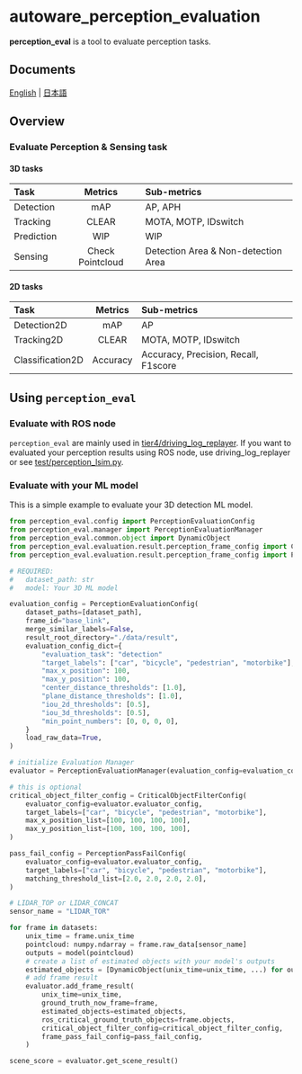 # autoware_perception_evaluation

**perception_eval** is a tool to evaluate perception tasks.

## Documents

[English](docs/en/README.md) | [日本語](docs/ja/README.md)

## Overview

### Evaluate Perception & Sensing task

#### 3D tasks

| Task       |     Metrics      | Sub-metrics                         |
| :--------- | :--------------: | :---------------------------------- |
| Detection  |       mAP        | AP, APH                             |
| Tracking   |      CLEAR       | MOTA, MOTP, IDswitch                |
| Prediction |       WIP        | WIP                                 |
| Sensing    | Check Pointcloud | Detection Area & Non-detection Area |

#### 2D tasks

| Task             | Metrics  | Sub-metrics                          |
| :--------------- | :------: | :----------------------------------- |
| Detection2D      |   mAP    | AP                                   |
| Tracking2D       |  CLEAR   | MOTA, MOTP, IDswitch                 |
| Classification2D | Accuracy | Accuracy, Precision, Recall, F1score |

## Using `perception_eval`

### Evaluate with ROS node

`perception_eval` are mainly used in [tier4/driving_log_replayer](https://github.com/tier4/driving_log_replayer).
If you want to evaluated your perception results using ROS node, use driving_log_replayer or see [test/perception_lsim.py](./perception_eval/test/perception_lsim.py).

### Evaluate with your ML model

This is a simple example to evaluate your 3D detection ML model.

```python
from perception_eval.config import PerceptionEvaluationConfig
from perception_eval.manager import PerceptionEvaluationManager
from perception_eval.common.object import DynamicObject
from perception_eval.evaluation.result.perception_frame_config import CriticalObjectFilterConfig
from perception_eval.evaluation.result.perception_frame_config import PerceptionPassFailConfig

# REQUIRED:
#   dataset_path: str
#   model: Your 3D ML model

evaluation_config = PerceptionEvaluationConfig(
    dataset_paths=[dataset_path],
    frame_id="base_link",
    merge_similar_labels=False,
    result_root_directory="./data/result",
    evaluation_config_dict={
        "evaluation_task": "detection"
        "target_labels": ["car", "bicycle", "pedestrian", "motorbike"],
        "max_x_position": 100,
        "max_y_position": 100,
        "center_distance_thresholds": [1.0],
        "plane_distance_thresholds": [1.0],
        "iou_2d_thresholds": [0.5],
        "iou_3d_thresholds": [0.5],
        "min_point_numbers": [0, 0, 0, 0],
    }
    load_raw_data=True,
)

# initialize Evaluation Manager
evaluator = PerceptionEvaluationManager(evaluation_config=evaluation_config)

# this is optional
critical_object_filter_config = CriticalObjectFilterConfig(
    evaluator_config=evaluator.evaluator_config,
    target_labels=["car", "bicycle", "pedestrian", "motorbike"],
    max_x_position_list=[100, 100, 100, 100],
    max_y_position_list=[100, 100, 100, 100],
)

pass_fail_config = PerceptionPassFailConfig(
    evaluator_config=evaluator.evaluator_config,
    target_labels=["car", "bicycle", "pedestrian", "motorbike"],
    matching_threshold_list=[2.0, 2.0, 2.0, 2.0],
)

# LIDAR_TOP or LIDAR_CONCAT
sensor_name = "LIDAR_TOR"

for frame in datasets:
    unix_time = frame.unix_time
    pointcloud: numpy.ndarray = frame.raw_data[sensor_name]
    outputs = model(pointcloud)
    # create a list of estimated objects with your model's outputs
    estimated_objects = [DynamicObject(unix_time=unix_time, ...) for out in outputs]
    # add frame result
    evaluator.add_frame_result(
        unix_time=unix_time,
        ground_truth_now_frame=frame,
        estimated_objects=estimated_objects,
        ros_critical_ground_truth_objects=frame.objects,
        critical_object_filter_config=critical_object_filter_config,
        frame_pass_fail_config=pass_fail_config,
    )

scene_score = evaluator.get_scene_result()
```
